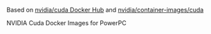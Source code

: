 Based on [nvidia/cuda Docker Hub](https://hub.docker.com/r/nvidia/cuda) and [nvidia/container-images/cuda](https://gitlab.com/nvidia/container-images/cuda)

NVIDIA Cuda Docker Images for PowerPC
